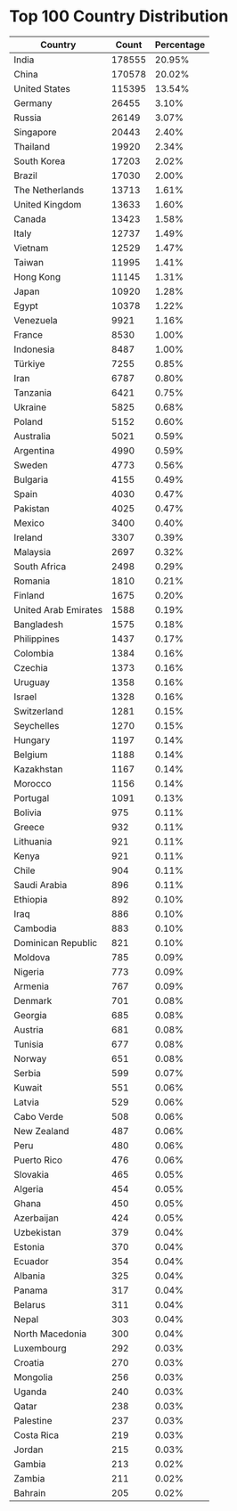 # Top 100 Country Distribution
| Country | Count | Percentage |
|----|----|----|
| India | 178555 | 20.95% |
| China | 170578 | 20.02% |
| United States | 115395 | 13.54% |
| Germany | 26455 | 3.10% |
| Russia | 26149 | 3.07% |
| Singapore | 20443 | 2.40% |
| Thailand | 19920 | 2.34% |
| South Korea | 17203 | 2.02% |
| Brazil | 17030 | 2.00% |
| The Netherlands | 13713 | 1.61% |
| United Kingdom | 13633 | 1.60% |
| Canada | 13423 | 1.58% |
| Italy | 12737 | 1.49% |
| Vietnam | 12529 | 1.47% |
| Taiwan | 11995 | 1.41% |
| Hong Kong | 11145 | 1.31% |
| Japan | 10920 | 1.28% |
| Egypt | 10378 | 1.22% |
| Venezuela | 9921 | 1.16% |
| France | 8530 | 1.00% |
| Indonesia | 8487 | 1.00% |
| Türkiye | 7255 | 0.85% |
| Iran | 6787 | 0.80% |
| Tanzania | 6421 | 0.75% |
| Ukraine | 5825 | 0.68% |
| Poland | 5152 | 0.60% |
| Australia | 5021 | 0.59% |
| Argentina | 4990 | 0.59% |
| Sweden | 4773 | 0.56% |
| Bulgaria | 4155 | 0.49% |
| Spain | 4030 | 0.47% |
| Pakistan | 4025 | 0.47% |
| Mexico | 3400 | 0.40% |
| Ireland | 3307 | 0.39% |
| Malaysia | 2697 | 0.32% |
| South Africa | 2498 | 0.29% |
| Romania | 1810 | 0.21% |
| Finland | 1675 | 0.20% |
| United Arab Emirates | 1588 | 0.19% |
| Bangladesh | 1575 | 0.18% |
| Philippines | 1437 | 0.17% |
| Colombia | 1384 | 0.16% |
| Czechia | 1373 | 0.16% |
| Uruguay | 1358 | 0.16% |
| Israel | 1328 | 0.16% |
| Switzerland | 1281 | 0.15% |
| Seychelles | 1270 | 0.15% |
| Hungary | 1197 | 0.14% |
| Belgium | 1188 | 0.14% |
| Kazakhstan | 1167 | 0.14% |
| Morocco | 1156 | 0.14% |
| Portugal | 1091 | 0.13% |
| Bolivia | 975 | 0.11% |
| Greece | 932 | 0.11% |
| Lithuania | 921 | 0.11% |
| Kenya | 921 | 0.11% |
| Chile | 904 | 0.11% |
| Saudi Arabia | 896 | 0.11% |
| Ethiopia | 892 | 0.10% |
| Iraq | 886 | 0.10% |
| Cambodia | 883 | 0.10% |
| Dominican Republic | 821 | 0.10% |
| Moldova | 785 | 0.09% |
| Nigeria | 773 | 0.09% |
| Armenia | 767 | 0.09% |
| Denmark | 701 | 0.08% |
| Georgia | 685 | 0.08% |
| Austria | 681 | 0.08% |
| Tunisia | 677 | 0.08% |
| Norway | 651 | 0.08% |
| Serbia | 599 | 0.07% |
| Kuwait | 551 | 0.06% |
| Latvia | 529 | 0.06% |
| Cabo Verde | 508 | 0.06% |
| New Zealand | 487 | 0.06% |
| Peru | 480 | 0.06% |
| Puerto Rico | 476 | 0.06% |
| Slovakia | 465 | 0.05% |
| Algeria | 454 | 0.05% |
| Ghana | 450 | 0.05% |
| Azerbaijan | 424 | 0.05% |
| Uzbekistan | 379 | 0.04% |
| Estonia | 370 | 0.04% |
| Ecuador | 354 | 0.04% |
| Albania | 325 | 0.04% |
| Panama | 317 | 0.04% |
| Belarus | 311 | 0.04% |
| Nepal | 303 | 0.04% |
| North Macedonia | 300 | 0.04% |
| Luxembourg | 292 | 0.03% |
| Croatia | 270 | 0.03% |
| Mongolia | 256 | 0.03% |
| Uganda | 240 | 0.03% |
| Qatar | 238 | 0.03% |
| Palestine | 237 | 0.03% |
| Costa Rica | 219 | 0.03% |
| Jordan | 215 | 0.03% |
| Gambia | 213 | 0.02% |
| Zambia | 211 | 0.02% |
| Bahrain | 205 | 0.02% |
